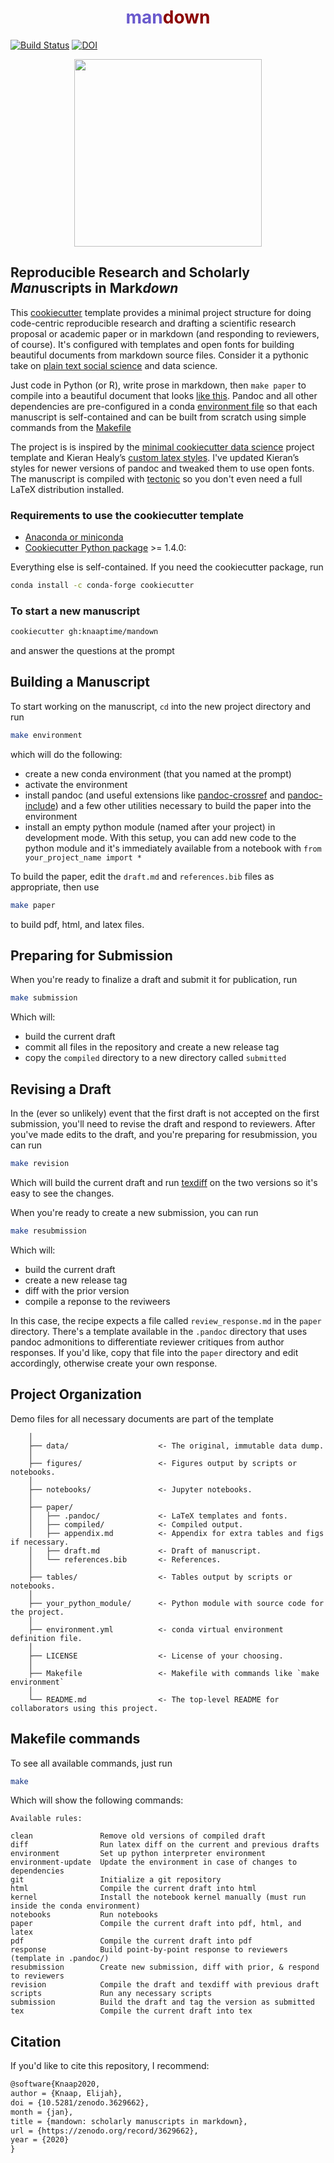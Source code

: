 <h1 align="center"><span style="color: SlateBlue">man</span><span style="color: DarkRed">down</span></h1>

[![Build Status](https://travis-ci.com/knaaptime/mandown.svg?branch=master)](https://travis-ci.com/knaaptime/mandown)
[![DOI](https://zenodo.org/badge/219844156.svg)](https://zenodo.org/badge/latestdoi/219844156)

<p align="center">
<img height=300 src='https://user-images.githubusercontent.com/4213368/73036198-a3a9f200-3dff-11ea-8fb9-3ec91c9939b3.png'>
</p>

## Reproducible Research and Scholarly *Man*uscripts in Mark*down*

This [cookiecutter](https://github.com/cookiecutter/cookiecutter) template provides a minimal project structure for doing code-centric reproducible research and drafting a scientific research proposal or academic paper or in markdown (and responding to reviewers, of course). It's configured with templates and open fonts for building beautiful documents from markdown source files. Consider it a pythonic take on [plain text social science](http://plain-text.co/) and data science.

Just code in Python (or R), write prose in markdown, then `make paper` to compile into a beautiful document that looks [like this](https://knaaptime.com/papers/pdfs/gentrification_markov.pdf?pdf=machine). Pandoc and all other dependencies are pre-configured in a conda [environment file](https://github.com/knaaptime/mandown/blob/master/%7B%7B%20cookiecutter.repo_name%20%7D%7D/environment.yml) so that each manuscript is self-contained and can be built from scratch using simple commands from the [Makefile](https://github.com/knaaptime/mandown/blob/master/%7B%7B%20cookiecutter.repo_name%20%7D%7D/Makefile)

The project is is inspired by the
[minimal cookiecutter data science](https://github.com/hgrif/cookiecutter-ds-python) project template
and Kieran Healy’s [custom latex styles](https://github.com/kjhealy/latex-custom-kjh). I've
updated Kieran’s styles for newer versions of pandoc and tweaked them to use open fonts. The manuscript is compiled with [tectonic](https://tectonic-typesetting.github.io/en-US/) so you don't even need a full LaTeX distribution installed.

### Requirements to use the cookiecutter template

* [Anaconda or miniconda](https://www.anaconda.com/distribution/)
* [Cookiecutter Python package](http://cookiecutter.readthedocs.org/en/latest/installation.html) >= 1.4.0:

Everything else is self-contained. If you need the cookiecutter package, run

``` bash
conda install -c conda-forge cookiecutter
```

### To start a new manuscript

``` bash
cookiecutter gh:knaaptime/mandown
```

and answer the questions at the prompt

## Building a Manuscript

To start working on the manuscript, `cd` into the new project directory and run

``` bash
make environment
```

which will do the following:

* create a new conda environment (that you named at the prompt)
* activate the environment
* install pandoc (and useful extensions like [pandoc-crossref](https://lierdakil.github.io/pandoc-crossref/) and [pandoc-include](https://github.com/DCsunset/pandoc-include)) and a few other utilities necessary to build the paper into the environment
* install an empty python module (named after your project) in development mode. With this setup,
  you can add new code to the python module and it's immediately available from a notebook with
  `from your_project_name import *`

To build the paper, edit the `draft.md` and `references.bib` files as appropriate, then use

``` bash
make paper
```

to build pdf, html, and latex files.

## Preparing for Submission

When you're ready to finalize a draft and submit it for publication, run 

``` bash
make submission
```

Which will:

* build the current draft
* commit all files in the repository and create a new release tag
* copy the `compiled` directory to a new directory called `submitted`

## Revising a Draft

In the (ever so unlikely) event that the first draft is not accepted on the first submission, you'll
need to revise the draft and respond to reviewers. After you've made edits to the draft, and you're
preparing for resubmission, you can run

``` bash
make revision
```

Which will build the current draft and run [texdiff](https://ctan.org/pkg/texdiff?lang=en) on the
two versions so it's easy to see the changes. 

When you're ready to create a new submission, you can run 

``` bash
make resubmission
```

Which will:

- build the current draft
- create a new release tag
- diff with the prior version
- compile a reponse to the reviweers

In this case, the recipe expects a file called `review_response.md` in the `paper` directory. There's a template available in the `.pandoc` directory that uses pandoc admonitions to  differentiate reviewer critiques from author responses. If you'd like, copy that file into the `paper` directory and edit accordingly, otherwise create your own response.


## Project Organization

Demo files for all necessary documents are part of the template

``` text
    │
    ├── data/                    <- The original, immutable data dump.
    │
    ├── figures/                 <- Figures output by scripts or notebooks.
    │
    ├── notebooks/               <- Jupyter notebooks.
    │
    ├── paper/
    │   ├── .pandoc/             <- LaTeX templates and fonts.
    │   ├── compiled/            <- Compiled output.
    │   ├── appendix.md          <- Appendix for extra tables and figs if necessary.
    │   ├── draft.md             <- Draft of manuscript.
    │   └── references.bib       <- References.
    │
    ├── tables/                  <- Tables output by scripts or notebooks.
    │
    ├── your_python_module/      <- Python module with source code for the project.
    │
    ├── environment.yml          <- conda virtual environment definition file.
    │
    ├── LICENSE                  <- License of your choosing.
    │
    ├── Makefile                 <- Makefile with commands like `make environment` 
    │
    └── README.md                <- The top-level README for collaborators using this project.
```

## Makefile commands

To see all available commands, just run

``` bash
make
```

Which will show the following commands:

``` text
Available rules:

clean               Remove old versions of compiled draft 
diff                Run latex diff on the current and previous drafts 
environment         Set up python interpreter environment 
environment-update  Update the environment in case of changes to dependencies 
git                 Initialize a git repository 
html                Compile the current draft into html 
kernel              Install the notebook kernel manually (must run inside the conda environment) 
notebooks           Run notebooks 
paper               Compile the current draft into pdf, html, and latex 
pdf                 Compile the current draft into pdf 
response            Build point-by-point response to reviewers (template in .pandoc/) 
resubmission        Create new submission, diff with prior, & respond to reviewers 
revision            Compile the draft and texdiff with previous draft 
scripts             Run any necessary scripts 
submission          Build the draft and tag the version as submitted 
tex                 Compile the current draft into tex
```

## Citation

If you'd like to cite this repository, I recommend:

``` latex
@software{Knaap2020,
author = {Knaap, Elijah},
doi = {10.5281/zenodo.3629662},
month = {jan},
title = {mandown: scholarly manuscripts in markdown},
url = {https://zenodo.org/record/3629662},
year = {2020}
}
```

